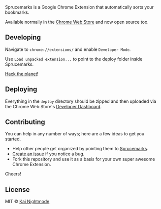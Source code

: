 <img src="https://raw.githubusercontent.com/kai-nightmode/sprucemarks/master/images/sprucemarks.jpg" alt="">

Sprucemarks is a Google Chrome Extension that automatically sorts your bookmarks.

Available normally in the [Chrome Web Store](https://chrome.google.com/webstore/detail/sprucemarks/fakeocdnmmmnokabaiflppclocckihoj) and now open source too.

## Developing

Navigate to `chrome://extensions/` and enable `Developer Mode`.

Use `Load unpacked extension...` to point to the deploy folder inside Sprucemarks.

[Hack the planet](https://www.youtube.com/watch?v=Cipc8EowshY)!

## Deploying

Everything in the `deploy` directory should be zipped and then uploaded via the Chrome Web Store's [Developer Dashboard](https://chrome.google.com/webstore/developer/dashboard).

## Contributing

You can help in any number of ways; here are a few ideas to get you started.

* Help other people get organized by pointing them to [Sprucemarks](https://chrome.google.com/webstore/detail/sprucemarks/fakeocdnmmmnokabaiflppclocckihoj).
* [Create an issue](https://github.com/kai-nightmode/sprucemarks/issues) if you notice a bug.
* Fork this repository and use it as a basis for your own super awesome Chrome Extension.

Cheers!

## License

MIT © [Kai Nightmode](https://forestmist.org)
